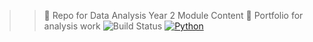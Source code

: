 >> 🚀 Repo for Data Analysis Year 2 Module Content
>> 🔧 Portfolio for analysis work
![Build Status](https://img.shields.io/badge/build-⚡WIP-yellow)
[![Python](https://img.shields.io/badge/python-3.10-blue)](https://www.python.org/)
